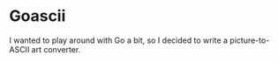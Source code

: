 # Goascii
I wanted to play around with Go a bit, so I decided to write a picture-to-ASCII art converter.